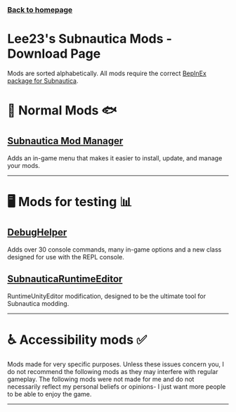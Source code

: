 ### [Back to homepage](https://github.com/LeeTwentyThree/SubnauticaMods/blob/main/README.md)

# Lee23's Subnautica Mods - Download Page
Mods are sorted alphabetically. All mods require the correct [BepInEx package for Subnautica](https://www.nexusmods.com/subnautica/mods/1108).

# 🐠 Normal Mods 🐟

## [Subnautica Mod Manager](https://www.submodica.xyz/mods/sn1/168)
Adds an in-game menu that makes it easier to install, update, and manage your mods.

---

# 🖥️ Mods for testing 📊

## [DebugHelper](https://www.submodica.xyz/mods/sn1/133)
Adds over 30 console commands, many in-game options and a new class designed for use with the REPL console.

## [SubnauticaRuntimeEditor](https://www.submodica.xyz/mods/sn1/109)
RuntimeUnityEditor modification, designed to be the ultimate tool for Subnautica modding.

---

# ♿ Accessibility mods ✅

Mods made for very specific purposes. Unless these issues concern you, I do not recommend the following mods as they may interfere with regular gameplay. The following mods were not made for me and do not necessarily reflect my personal beliefs or opinions- I just want more people to be able to enjoy the game.

---
